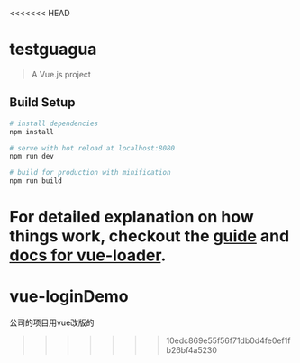 <<<<<<< HEAD
# testguagua

> A Vue.js project

## Build Setup

``` bash
# install dependencies
npm install

# serve with hot reload at localhost:8080
npm run dev

# build for production with minification
npm run build
```

For detailed explanation on how things work, checkout the [guide](http://vuejs-templates.github.io/webpack/) and [docs for vue-loader](http://vuejs.github.io/vue-loader).
=======
# vue-loginDemo
公司的项目用vue改版的
>>>>>>> 10edc869e55f56f71db0d4fe0ef1fb26bf4a5230
